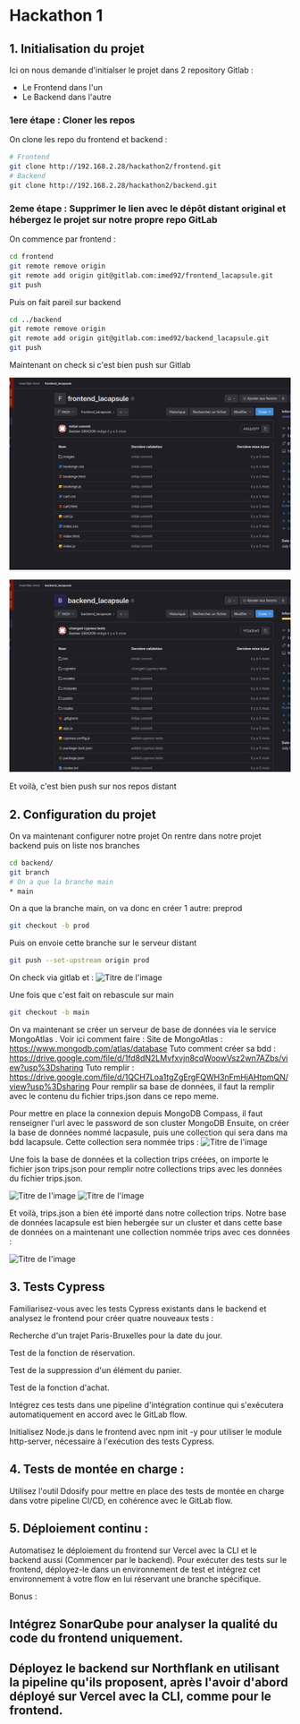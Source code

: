 # Hackathon 1

## 1. Initialisation du projet

Ici on nous demande d'initialser le projet dans 2 repository Gitlab :
- Le Frontend dans l'un
- Le Backend dans l'autre

### 1ere étape : Cloner les repos

On clone les repo du frontend et backend :
```bash
# Frontend
git clone http://192.168.2.28/hackathon2/frontend.git
# Backend
git clone http://192.168.2.28/hackathon2/backend.git
```

### 2eme étape : Supprimer le lien avec le dépôt distant original et hébergez le projet sur notre propre repo GitLab

On commence par frontend :
```bash
cd frontend
git remote remove origin
git remote add origin git@gitlab.com:imed92/frontend_lacapsule.git
git push 
``` 
Puis on fait pareil sur backend
```bash
cd ../backend
git remote remove origin
git remote add origin git@gitlab.com:imed92/backend_lacapsule.git
git push 
``` 
Maintenant on check si c'est bien push sur Gitlab

![](https://github.com/imed92/LaCapsule/blob/main/corrections/week4/day5/Frontendgitlab.png)

![](https://github.com/imed92/LaCapsule/blob/main/corrections/week4/day5/Backendgitlab.png)

Et voilà, c'est bien push sur nos repos distant

## 2. Configuration du projet
On va maintenant configurer notre projet
On rentre dans notre projet backend puis on liste nos branches

```bash
cd backend/
git branch
# On a que la branche main
* main
```

On a que la branche main, on va donc en créer 1 autre: preprod
```bash
git checkout -b prod
```
Puis on envoie cette branche sur le serveur distant
```bash
git push --set-upstream origin prod
```
On check via gitlab et :
![](./push_prod.png "Titre de l'image")

Une fois que c'est fait on rebascule sur main
```bash
git checkout -b main
```

On va maintenant se créer un serveur de base de données via le service MongoAtlas .
Voir ici comment faire :
Site de MongoAtlas : https://www.mongodb.com/atlas/database
Tuto comment créer sa bdd : https://drive.google.com/file/d/1fd8dN2LMvfxvjn8cqWoowVsz2wn7AZbs/view?usp%3Dsharing
Tuto remplir : https://drive.google.com/file/d/1QCH7Loa1tgZgErgFQWH3nFmHjAHtpmQN/view?usp%3Dsharing
Pour remplir sa base de données, il faut la remplir avec le contenu du fichier trips.json dans ce repo meme.

Pour mettre en place la connexion depuis MongoDB Compass, il faut renseigner l'url avec le password de son cluster MongoDB 
Ensuite, on créer la base de données nommé lacpasule, puis une collection qui sera dans ma bdd lacapsule. Cette collection sera nommée trips :
![](./mongopomapss.png "Titre de l'image")

Une fois la base de données et la collection trips créées, on importe le fichier json trips.json pour remplir notre collections trips avec les données du fichier trips.json.

![](./import_trips.png "Titre de l'image")
![](./importtrips.png "Titre de l'image")

Et voilà, trips.json a bien été importé dans notre collection trips.
Notre base de données lacapsule est bien hebergée sur un cluster et dans cette base de données on a maintenant une collection nommée trips avec ces données :

![](./donnees.png "Titre de l'image")

## 3. Tests Cypress

Familiarisez-vous avec les tests Cypress existants dans le backend et analysez le frontend pour créer quatre nouveaux tests :

Recherche d'un trajet Paris-Bruxelles pour la date du jour.

Test de la fonction de réservation.

Test de la suppression d'un élément du panier.

Test de la fonction d'achat.

Intégrez ces tests dans une pipeline d'intégration continue qui s'exécutera automatiquement en accord avec le GitLab flow.

Initialisez Node.js dans le frontend avec npm init -y pour utiliser le module http-server, nécessaire à l'exécution des tests Cypress.

## 4. Tests de montée en charge :

Utilisez l'outil Ddosify pour mettre en place des tests de montée en charge dans votre pipeline CI/CD, en cohérence avec le GitLab flow.

## 5. Déploiement continu :

Automatisez le déploiement du frontend sur Vercel avec la CLI et le backend aussi (Commencer par le backend). Pour exécuter des tests sur le frontend, déployez-le dans un environnement de test et intégrez cet environnement à votre flow en lui réservant une branche spécifique.

Bonus :

## Intégrez SonarQube pour analyser la qualité du code du frontend uniquement.

## Déployez le backend sur Northflank en utilisant la pipeline qu'ils proposent, après l'avoir d'abord déployé sur Vercel avec la CLI, comme pour le frontend.
